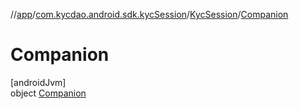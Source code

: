 //[app](../../../../index.md)/[com.kycdao.android.sdk.kycSession](../../index.md)/[KycSession](../index.md)/[Companion](index.md)

# Companion

[androidJvm]\
object [Companion](index.md)
